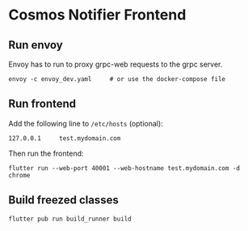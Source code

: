 # Cosmos Notifier Frontend


## Run envoy
Envoy has to run to proxy grpc-web requests to the grpc server. 
```
envoy -c envoy_dev.yaml     # or use the docker-compose file
```

## Run frontend
Add the following line to `/etc/hosts` (optional):
```
127.0.0.1     test.mydomain.com
```

Then run the frontend:
```
flutter run --web-port 40001 --web-hostname test.mydomain.com -d chrome
```

## Build freezed classes

```bash
flutter pub run build_runner build
```

